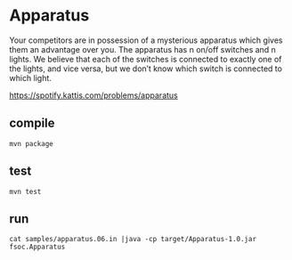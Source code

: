 # Apparatus
Your competitors are in possession of a mysterious apparatus which gives them an advantage over you. The apparatus has n on/off switches and n lights. We believe that each of the switches is connected to exactly one of the lights, and vice versa, but we don’t know which switch is connected to which light.

https://spotify.kattis.com/problems/apparatus

## compile
    mvn package

## test
    mvn test

## run
    cat samples/apparatus.06.in |java -cp target/Apparatus-1.0.jar  fsoc.Apparatus 
